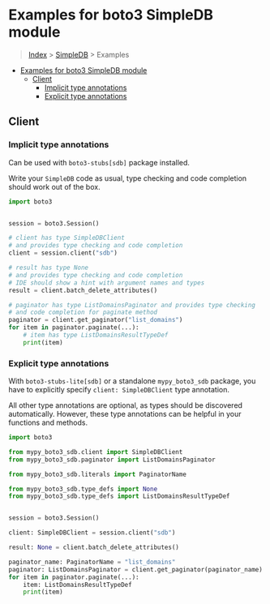 <a id="examples-for-boto3-simpledb-module"></a>

# Examples for boto3 SimpleDB module

> [Index](../README.md) > [SimpleDB](./README.md) > Examples

- [Examples for boto3 SimpleDB module](#examples-for-boto3-simpledb-module)
  - [Client](#client)
    - [Implicit type annotations](#implicit-type-annotations)
    - [Explicit type annotations](#explicit-type-annotations)

<a id="client"></a>

## Client

<a id="implicit-type-annotations"></a>

### Implicit type annotations

Can be used with `boto3-stubs[sdb]` package installed.

Write your `SimpleDB` code as usual, type checking and code completion should
work out of the box.

```python
import boto3


session = boto3.Session()

# client has type SimpleDBClient
# and provides type checking and code completion
client = session.client("sdb")

# result has type None
# and provides type checking and code completion
# IDE should show a hint with argument names and types
result = client.batch_delete_attributes()

# paginator has type ListDomainsPaginator and provides type checking
# and code completion for paginate method
paginator = client.get_paginator("list_domains")
for item in paginator.paginate(...):
    # item has type ListDomainsResultTypeDef
    print(item)
```

<a id="explicit-type-annotations"></a>

### Explicit type annotations

With `boto3-stubs-lite[sdb]` or a standalone `mypy_boto3_sdb` package, you have
to explicitly specify `client: SimpleDBClient` type annotation.

All other type annotations are optional, as types should be discovered
automatically. However, these type annotations can be helpful in your functions
and methods.

```python
import boto3

from mypy_boto3_sdb.client import SimpleDBClient
from mypy_boto3_sdb.paginator import ListDomainsPaginator

from mypy_boto3_sdb.literals import PaginatorName

from mypy_boto3_sdb.type_defs import None
from mypy_boto3_sdb.type_defs import ListDomainsResultTypeDef


session = boto3.Session()

client: SimpleDBClient = session.client("sdb")

result: None = client.batch_delete_attributes()

paginator_name: PaginatorName = "list_domains"
paginator: ListDomainsPaginator = client.get_paginator(paginator_name)
for item in paginator.paginate(...):
    item: ListDomainsResultTypeDef
    print(item)
```
